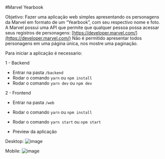 #Marvel Yearbook

Objetivo: Fazer uma aplicação web simples apresentando os personagens da Marvel em formato de um “Yearbook”, com seu respectivo nome e foto. A Marvel possui uma API que permite que qualquer pessoa possa acessar seus registros de personagens: [https://developer.marvel.com/](https://developer.marvel.com/) Não é permitido apresentar todos personagens em uma página única, nos mostre uma paginação. 

Para iniciar a aplicação é necessario:

1  - Backend
  - Entrar na pasta `/backend`
  - Rodar o comando `yarn` ou `npm install`
  - Rodar o comando `yarn dev` ou `npm dev`
  
2  - Frontend
  - Entrar na pasta `/web`
  - Rodar o comando `yarn` ou `npm install`
  - Rodar o comando `yarn start` ou `npm start`
  
- Preview da aplicação

Desktop:
![image](https://user-images.githubusercontent.com/23633309/78088839-ccb8a700-739b-11ea-98b1-9525dd674bcd.png)

Mobile:
![image](https://user-images.githubusercontent.com/23633309/78088917-0b4e6180-739c-11ea-9b10-faebbb226d44.png)

